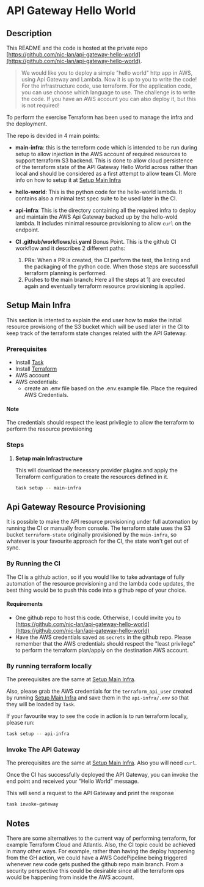 # API Gateway Hello World

## Description

This README and the code is hosted at the private repo [https://github.com/nic-lan/api-gateway-hello-world](https://github.com/nic-lan/api-gateway-hello-world).


> We would like you to deploy a simple "hello world" http app in AWS, using Api Gateway and Lambda.
Now it is up to you to write the code!
For the infrastructure code, use terraform.
For the application code, you can use choose which language to use.
The challenge is to write the code.
If you have an AWS account you can also deploy it, but this is not required!

To perform the exercise Terraform has been used to manage the infra and the deployment.

The repo is devided in 4 main points:

- **main-infra**:
  this is the terreform code which is intended to be run during setup to allow injection in the AWS account of required resources to support terraform S3 backend. This is done to allow cloud persistence of the terraform state of the API Gateway Hello World across rather than local and should be considered as a first attempt to allow team CI. More info on how to setup it at [Setup Main Infra](#setup-main-infra)

- **hello-world**:
  This is the python code for the hello-world lambda. It contains also a minimal test spec suite to be used later in the CI.

- **api-infra**:
  This is the directory containing all the required infra to deploy and maintain the AWS Api Gateway backed up by the hello-wold lambda. It includes minimal resource provisioning to allow `curl` on the endpoint.

- **CI .github/workflows/ci.yaml**
  Bonus Point. This is the github CI workflow and it describes 2 different paths:
  1. PRs: When a PR is created, the CI perform the test, the linting and the packaging of the python code. When those steps are successfull terraform planning is performed.
  2. Pushes to the main branch: Here all the steps at 1) are executed again and eventually terraform resource provisioning is applied.

## Setup Main Infra

This section is intented to explain the end user how to make the initial resource provisiong of the S3 bucket which will be used later in the CI to keep track of the terraform state changes related with the API Gateway.

### Prerequisites

- Install [Task](https://taskfile.dev/#/installation)
- Install [Terraform](https://learn.hashicorp.com/tutorials/terraform/install-cli)
- AWS account
- AWS credentials:
  - create an .env file based on the .env.example file. Place the required AWS Credentials.

#### Note

The credentials should respect the least privilegie to allow the terraform to perform the resource provisioning


### Steps

1. **Setup main Infrastructure**

    This will download the necessary provider plugins  and apply the Terraform configuration to create the resources defined in it.

    ```bash
    task setup -- main-infra
    ```

## Api Gateway Resource Provisioning

It is possible to make the API resource provisioning under full automation by running the CI or manually from console.
The terraform state uses the S3 bucket `terraform-state` originally provisioned by the `main-infra`, so whatever is your favourite approach for the CI, the state won't get out of sync.

### By Running the CI

The CI is a github action, so if you would like to take advantage of fully automation of the resource provisioning and the lambda code updates, the best thing would be to push this code into a github repo of your choice.

#### Requirements

- One github repo to host this code. Otherwise, I could invite you to [https://github.com/nic-lan/api-gateway-hello-world](https://github.com/nic-lan/api-gateway-hello-world)
- Have the AWS credentials saved as `secrets` in the github repo. Please remember that the AWS credentials should respect the "least privilege" to perform the terraform plan/apply on the destination AWS account.

### By running terraform locally

The prerequisites are the same  at [Setup Main Infra](#setup-main-infra).

Also, please grab the AWS credentials for the `terraform_api_user` created by running [Setup Main Infra](#setup-main-infra) and save them in the `api-infra/.env` so that they will be loaded by `Task`.

If your favourite way to see the code in action is to run terraform locally, please run:

```bash
task setup -- api-infra
```

### Invoke The API Gateway

The prerequisites are the same  at [Setup Main Infra](#setup-main-infra). Also you will need `curl`.

Once the CI has successfully deployed the API Gateway, you can invoke the end point and received your "Hello World" message.

This will send a request to the API Gateway and print the response

```bash
task invoke-gateway
```

## Notes

There are some alternatives to the current way of performing terraform, for example Terraform Cloud and Atlantis.
Also, the CI topic could be achieved in many other ways. For example, rather than having the deploy happening from the GH action, we could have a AWS CodePipeline being triggered whenever new code gets pushed the github repo main branch. From a security perspective this could be desirable since all the terraform ops would be happening from inside the AWS account.
